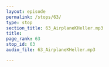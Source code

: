 ```yaml
---
layout: episode
permalink: /stops/63/
type: stop
section_title: 63_AirplaneKHeller.mp3
title: 
page_rank: 63
stop_id: 63
audio_file: 63_AirplaneKHeller.mp3

---
```

